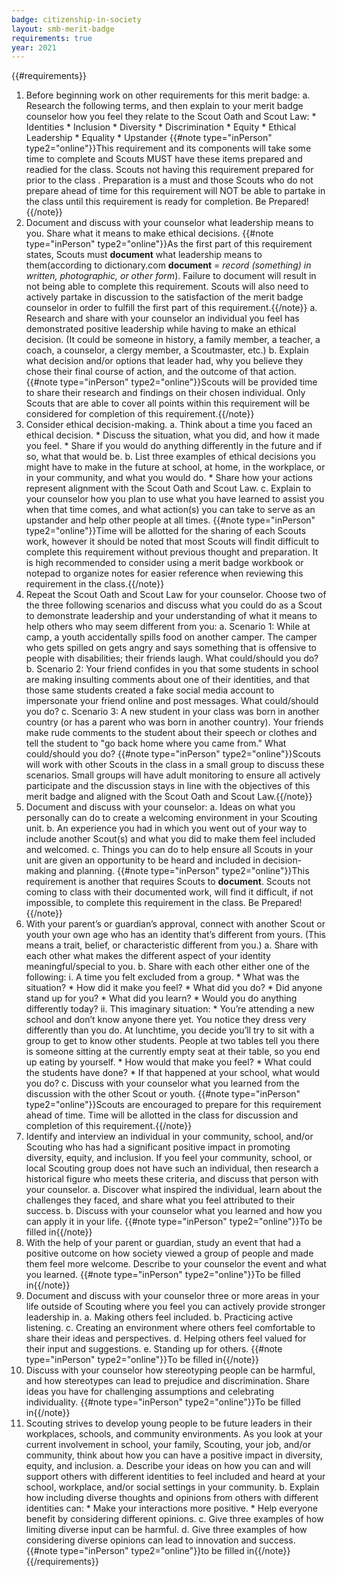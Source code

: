 ```yaml
---
badge: citizenship-in-society
layout: smb-merit-badge
requirements: true
year: 2021
---
```


{{#requirements}}
1. Before beginning work on other requirements for this merit badge:
    a. Research the following terms, and then explain to your merit badge counselor how you feel they relate to the Scout Oath and Scout Law:
        * Identities
        * Inclusion
        * Diversity
        * Discrimination
        * Equity
        * Ethical Leadership
        * Equality
        * Upstander
{{#note type="inPerson" type2="online"}}This requirement and its components will take some time to complete and Scouts MUST have these items prepared and readied for the class. Scouts not having this requirement prepared for prior to the class . Preparation is a must and those Scouts who do not prepare ahead of time for this requirement will NOT be able to partake in the class until this requirement is ready for completion.  Be Prepared!{{/note}}
2. Document and discuss with your counselor what leadership means to you. Share what it means to make ethical decisions.
{{#note type="inPerson" type2="online"}}As the first part of this requirement states, Scouts must **document** what leadership means to them(according to dictionary.com **document** = *record (something) in written, photographic, or other form*).  Failure to document will result in not being able to complete this requirement. Scouts will also need to actively partake in discussion to the satisfaction of the merit badge counselor in order to fulfill the first part of this requirement.{{/note}}
    a. Research and share with your counselor an individual you feel has demonstrated positive leadership while having to make an ethical decision. (It could be someone in history, a family member, a teacher, a coach, a counselor, a clergy member, a Scoutmaster, etc.)
    b. Explain what decision and/or options that leader had, why you believe they chose their final course of action, and the outcome of that action.
    {{#note type="inPerson" type2="online"}}Scouts will be provided time to share their research and findings on their chosen individual.  Only Scouts that are able to cover all points within this requirement will be considered for completion of this requirement.{{/note}}
3. Consider ethical decision-making.
    a. Think about a time you faced an ethical decision.
        * Discuss the situation, what you did, and how it made you feel.
        * Share if you would do anything differently in the future and if so, what that would be.
    b. List three examples of ethical decisions you might have to make in the future at school, at home, in the workplace, or in your community, and what you would do.
        * Share how your actions represent alignment with the Scout Oath and Scout Law.
    c. Explain to your counselor how you plan to use what you have learned to assist you when that time comes, and what action(s) you can take to serve as an upstander and help other people at all times.
{{#note type="inPerson" type2="online"}}Time will be allotted for the sharing of each Scouts work, however it should be noted that most Scouts will findit difficult to complete this requirement without previous thought and preparation.  It is high recommended to consider using a merit badge workbook or notepad to organize notes for easier reference when reviewing this requirement in the class.{{/note}}
4. Repeat the Scout Oath and Scout Law for your counselor. Choose two of the three following scenarios and discuss what you could do as a Scout to demonstrate leadership and your understanding of what it means to help others who may seem different from you:
    a. Scenario 1: While at camp, a youth accidentally spills food on another camper. The camper who gets spilled on gets angry and says something that is offensive to people with disabilities; their friends laugh. What could/should you do?
    b. Scenario 2: Your friend confides in you that some students in school are making insulting comments about one of their identities, and that those same students created a fake social media account to impersonate your friend online and post messages. What could/should you do?
    c. Scenario 3: A new student in your class was born in another country (or has a parent who was born in another country). Your friends make rude comments to the student about their speech or clothes and tell the student to "go back home where you came from." What could/should you do?
{{#note type="inPerson" type2="online"}}Scouts will work with other Scouts in the class in a small group to discuss these scenarios.  Small groups will have adult monitoring to ensure all actively participate and the discussion stays in line with the objectives of this merit badge and aligned with the Scout Oath and Scout Law.{{/note}}
5. Document and discuss with your counselor:
    a. Ideas on what you personally can do to create a welcoming environment in your Scouting unit.
    b. An experience you had in which you went out of your way to include another Scout(s) and what you did to make them feel included and welcomed.
    c. Things you can do to help ensure all Scouts in your unit are given an opportunity to be heard and included in decision-making and planning.
{{#note type="inPerson" type2="online"}}This requirement is another that requires Scouts to **document**. Scouts not coming to class with their documented work, will find it difficult, if not impossible, to complete this requirement in the class. Be Prepared!{{/note}}
6. With your parent’s or guardian’s approval, connect with another Scout or youth your own age who has an identity that’s different from yours. (This means a trait, belief, or characteristic different from you.)
    a. Share with each other what makes the different aspect of your identity meaningful/special to you.
    b. Share with each other either one of the following:
        i. A time you felt excluded from a group.
            * What was the situation?
            * How did it make you feel?
            * What did you do?
            * Did anyone stand up for you?
            * What did you learn?
            * Would you do anything differently today?
        ii. This imaginary situation:
            * You’re attending a new school and don’t know anyone there yet. You notice they dress very differently than you do. At lunchtime, you decide you’ll try to sit with a group to get to know other students. People at two tables tell you there is someone sitting at the currently empty seat at their table, so you end up eating by yourself.
            * How would that make you feel?
            * What could the students have done?
            * If that happened at your school, what would you do?
    c. Discuss with your counselor what you learned from the discussion with the other Scout or youth.
{{#note type="inPerson" type2="online"}}Scouts are encouraged to prepare for this requirement ahead of time. Time will be allotted in the class for discussion and completion of this requirement.{{/note}}
7. Identify and interview an individual in your community, school, and/or Scouting who has had a significant positive impact in promoting diversity, equity, and inclusion. If you feel your community, school, or local Scouting group does not have such an individual, then research a historical figure who meets these criteria, and discuss that person with your counselor.
    a. Discover what inspired the individual, learn about the challenges they faced, and share what you feel attributed to their success.
    b. Discuss with your counselor what you learned and how you can apply it in your life.
{{#note type="inPerson" type2="online"}}To be filled in{{/note}}
8. With the help of your parent or guardian, study an event that had a positive outcome on how society viewed a group of people and made them feel more welcome. Describe to your counselor the event and what you learned.
{{#note type="inPerson" type2="online"}}To be filled in{{/note}}
9. Document and discuss with your counselor three or more areas in your life outside of Scouting where you feel you can actively provide stronger leadership in.
    a. Making others feel included.
    b. Practicing active listening.
    c. Creating an environment where others feel comfortable to share their ideas and perspectives.
    d. Helping others feel valued for their input and suggestions.
    e. Standing up for others.
{{#note type="inPerson" type2="online"}}To be filled in{{/note}}
10. Discuss with your counselor how stereotyping people can be harmful, and how stereotypes can lead to prejudice and discrimination. Share ideas you have for challenging assumptions and celebrating individuality.
{{#note type="inPerson" type2="online"}}To be filled in{{/note}}
11. Scouting strives to develop young people to be future leaders in their workplaces, schools, and community environments. As you look at your current involvement in school, your family, Scouting, your job, and/or community, think about how you can have a positive impact in diversity, equity, and inclusion.
    a. Describe your ideas on how you can and will support others with different identities to feel included and heard at your school, workplace, and/or social settings in your community.
    b. Explain how including diverse thoughts and opinions from others with different identities can:
        * Make your interactions more positive.
        * Help everyone benefit by considering different opinions.
    c. Give three examples of how limiting diverse input can be harmful.
    d. Give three examples of how considering diverse opinions can lead to innovation and success.
{{#note type="inPerson" type2="online"}}to be filled in{{/note}}
{{/requirements}}
